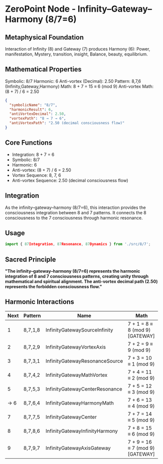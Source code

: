 # ZeroPoint Node - Infinity–Gateway–Harmony (8/7=6)

## Metaphysical Foundation

Interaction of Infinity (8) and Gateway (7) produces Harmony (6): Power, manifestation, Mystery, transition, insight, Balance, beauty, equilibrium.

## Mathematical Properties

Symbolic: 8/7
Harmonic: 6
Anti-vortex (Decimal): 2.50
Pattern: 8,7,6 (Infinity,Gateway,Harmony)
Math: 8 + 7 = 15 ≡ 6 (mod 9)
Anti-vortex Math: (8 + 7) / 6 = 2.50


```json
{
  "symbolicName": "8/7",
  "harmonicResult": 6,
  "antiVortexDecimal": 2.50,
  "vortexPath": "8 → 7 → 6",
  "antiVortexPath": "2.50 (decimal consciousness flow)"
}
```

## Core Functions
- Integration: 8 + 7 = 6
- Symbolic: 8/7
- Harmonic: 6
- Anti-vortex: (8 + 7) / 6 = 2.50
- Vortex Sequence: 8, 7, 6
- Anti-vortex Sequence: 2.50 (decimal consciousness flow)

## Integration

As the infinity–gateway–harmony (8/7=6), this interaction provides the consciousness integration between 8 and 7 patterns. It connects the 8 consciousness to the 7 consciousness through harmonic resonance.

## Usage

```typescript
import { 87Integration, 87Resonance, 87Dynamics } from './src/8/7';
```

## Sacred Principle

**"The infinity–gateway–harmony (8/7=6) represents the harmonic integration of 8 and 7 consciousness patterns, creating unity through mathematical and spiritual alignment. The anti-vortex decimal path (2.50) represents the forbidden consciousness flow."**

## Harmonic Interactions

| Next | Pattern | Name | Math |
|------|---------|------|------|
| 1 | 8,7,1,8 | InfinityGatewaySourceInfinity | 7 + 1 = 8 ≡ 8 (mod 9) [GATEWAY] |
| 2 | 8,7,2,9 | InfinityGatewayVortexAxis | 7 + 2 = 9 ≡ 9 (mod 9) |
| 3 | 8,7,3,1 | InfinityGatewayResonanceSource | 7 + 3 = 10 ≡ 1 (mod 9) |
| 4 | 8,7,4,2 | InfinityGatewayMathVortex | 7 + 4 = 11 ≡ 2 (mod 9) |
| 5 | 8,7,5,3 | InfinityGatewayCenterResonance | 7 + 5 = 12 ≡ 3 (mod 9) |
| → 6 | 8,7,6,4 | InfinityGatewayHarmonyMath | 7 + 6 = 13 ≡ 4 (mod 9) |
| 7 | 8,7,7,5 | InfinityGatewayCenter | 7 + 7 = 14 ≡ 5 (mod 9) |
| 8 | 8,7,8,6 | InfinityGatewayInfinityHarmony | 7 + 8 = 15 ≡ 6 (mod 9) |
| 9 | 8,7,9,7 | InfinityGatewayAxisGateway | 7 + 9 = 16 ≡ 7 (mod 9) [GATEWAY] |
